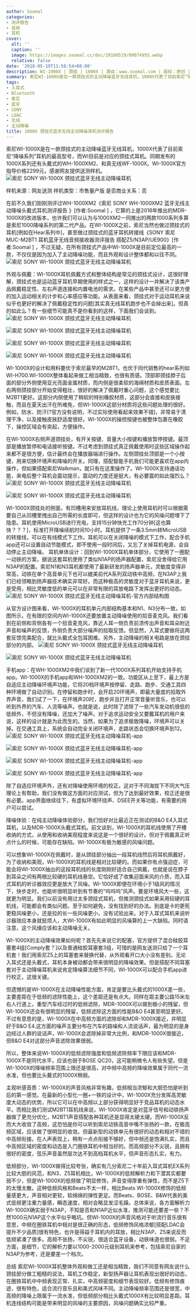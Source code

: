 ```yaml
---
author: Soomal
categories:
- 测评报告
- 音频
- 耳机
cover:
  alt: ''
  caption: ''
  image: https://images.soomal.cc/doc/20180519/00074955.webp
  relative: false
date: '2018-05-19T11:58:54+08:00'
description: WI-1000X | 颈挂 | 1000X | 源自：www.soomal.com | 版权：原创 |  平均/总评分：08.87/328
summary: 索尼WI-1000X是在一款颈挂式的主动降噪蓝牙无线耳机，1000X代表了目前索尼“降噪系列”耳机的最高型号，而WI目前是对应的颈挂式耳机。WI-1000X官方指导价格2299元，和WH-1000XM2、WI-1000X同期发布……
tags:
- 入耳式
- Bluetooth
- 索尼
- 蓝牙
- SONY
- LDAC
- 无线
- 主动降噪
title: 1000X 颈挂式蓝牙无线主动降噪耳机测评报告
---
```


索尼WI-1000X是在一款颈挂式的主动降噪蓝牙无线耳机，1000X代表了目前索尼“降噪系列”耳机的最高型号，而WI目前是对应的颈挂式耳机。同期发布的1000X系列还有头戴式的WH-1000XM2、和真无线WF-1000X。WI-1000X官方指导价格2299元，感谢网友提供送测样机。
![索尼 SONY WI-1000X 颈挂式蓝牙无线主动降噪耳机](https://images.soomal.cc/doc/20180512/00074810.webp)





样机来源：网友送测
样机类型：市售量产版
是否商业关系：否

在前不久我们刚刚测评过WH-1000XM2《索尼 SONY WH-1000XM2 蓝牙无线主动降噪头戴式耳机测评报告 》[作者:Soomal ]
，它算的上是2016年推出的MDR-1000X的改进版本，也许我们可以认为与1000XM2一同推出的两款1000系列多算是索尼1000降噪系列的第二代产品。在WI-1000X之前，索尼当然也做过颈挂式的耳机[例如在Hear系列中]，甚至做过颈挂式的蓝牙耳机转接线《SONY 索尼 MUC-M2BT1 耳机蓝牙无线音频接收器测评报告 搭配Z5/N3AP/UE900》[作者:Soomal ]
，不过无疑，在所有颈挂式产品中WI-1000X是目前定位最高的一款，不仅仅是因为加入了主动降噪功能，而且外观和设计整体都和以往不同。
![索尼 SONY WI-1000X 颈挂式蓝牙无线主动降噪耳机](https://images.soomal.cc/doc/20180512/00074809.webp)




外观与佩戴：WI-1000X耳机佩戴方式和整体结构是常见的颈挂式设计，这很好理解，颈挂式也是运动蓝牙耳机早期使用的样式之一，这样的设计一并解决了该类产品佩戴稳定性、左右声道连接和内置电池的需求。在某些产品中甚至还可以更方便的加入运动相关的计步和心率感应等功能。从表面来看，颈挂式对于运动耳机来说似乎也更好的解决了佩戴稳定性的问题[其实真无线耳机跑步也不会掉出来]。但真的如此么？有一些细节可能真不是你看到的这样，下面我们会谈到。
![索尼 SONY WI-1000X 颈挂式蓝牙无线主动降噪耳机](https://images.soomal.cc/doc/20180512/00074811_01.webp)




![索尼 SONY WI-1000X 颈挂式蓝牙无线主动降噪耳机](https://images.soomal.cc/doc/20180512/00074812_01.webp)




![索尼 SONY WI-1000X 颈挂式蓝牙无线主动降噪耳机](https://images.soomal.cc/doc/20180512/00074814_01.webp)




![索尼 SONY WI-1000X 颈挂式蓝牙无线主动降噪耳机](https://images.soomal.cc/doc/20180512/00074815_01.webp)




WI-1000X的设计和用料要优于索尼最早的M2BT1，也优于同代销售的hear系列如WI-H700.WI-1000X整体看起来做工相当精致，也很有质感。顶部即颈挂脖子后面的部分外侧使用亚光亮面金属材质，而内侧是很柔软的海绵材质和皮质表面。左右两侧颈挂部分开始变得粗壮，很好的解决了佩戴时重心问题，这个感觉要比M2BT1更好。这部分内侧使用了稍软的特别橡胶材质，这部分会直接和皮肤接触，而且在夏天出汗在所难免，但WI-1000X这部分材质将这些问题处理的很好。例如，防水、防汗[?官方没有说明，不过实际使用看起来效果不错]，非常易于清理干净，以及接触皮肤舒适度很好。WI-1000X的操控按键也被整体包裹在橡胶下，操控区域会有突起，方便操作。

在WI-1000X右侧声道颈挂处，有开关按键、音量大小按键和播放暂停按键。最顶部是播放暂停和电话接听按键。不过考虑到颈挂式真正佩戴使用时这些区域操作起来都不是很方便，估计最终会在播放器端进行操作。左侧颈挂处顶部是一个小按键，用来切换环境声和降噪的开关。同理，搭配智能手机我们可能更喜欢在app内操作，但如果搭配索尼Walkman，就只有在这里操作了。WI-1000X支持通话功能，来电后整个耳机会震动提示，震动的力度还是挺大，有必要震的如此强烈么？
![索尼 SONY WI-1000X 颈挂式蓝牙无线主动降噪耳机](https://images.soomal.cc/doc/20180512/00074824_01.webp)




![索尼 SONY WI-1000X 颈挂式蓝牙无线主动降噪耳机](https://images.soomal.cc/doc/20180512/00074825_01.webp)




WI-1000X颈挂处的侧面，有凹槽用来安放耳机线，理论上使用耳机时可以根据需要自己从凹槽里拽出自己所需的长度即可，但这样的设计也为它的风噪问题埋下了隐患。耳机使用MicroUSB进行充电，支持15分钟快充工作70分钟[这也算快？？？]，标准打开降噪续航时间10小时。耳机提供了一条3.5mm转MicroUSB的转接线，可以在有线模式下工作。耳机可以在关闭降噪的模式下工作，配合手机app还可以设置自动节能模式，即不使用一段时间后，又忘了关掉耳机电源，会自动停止主动降噪。
耳机单体设计：回到WI-1000X耳机单体部分，它使用了一圈配一动铁的方案，据说这套耳机使用了类似N1AP的扬声器配置，索尼没舍得给它用N3AP的配置。索尼N1和N3耳机都使用了最新研发的扬声器单元，灵敏度变得非常高，动铁在单个高音单元下也可以媲美前代A系列双动铁中高频，在N3AP上我们已经领略到扬声器技术确实非常好。而这种极高的灵敏度对于蓝牙耳机来说，更是受用，相比灵敏度低的单元可以在非常有限的耳放电路下发挥出更好的动态。
![索尼 SONY WI-1000X 颈挂式蓝牙无线主动降噪耳机-官方内部结构图](https://images.soomal.cc/doc/20180519/00074954.webp)




从官方设计图来看，WI-1000X的耳机单元内部结构基本和N1、N3分布一致，如图所示，在有限的空间内WI-1000X还要放置主动降噪使用的拾音麦克风。我们看到在前侧和背侧各有一个拾音麦克风，靠近人耳一侧负责前溃传出声音和耳朵附近声音和噪声的反馈，外侧负责大部分噪声的拾取反馈。但显然，入耳式要做将这两套反馈完美配合，就比头戴式全包耳困难。另外，主动降噪的相关电路是放在颈挂部分的内部。
![索尼 SONY WI-1000X 颈挂式蓝牙无线主动降噪耳机](https://images.soomal.cc/doc/20180512/00074817.webp)




![索尼 SONY WI-1000X 颈挂式蓝牙无线主动降噪耳机](https://images.soomal.cc/doc/20180512/00074818.webp)




手机app：在WH-1000XM2中我们谈到了新一代1000X系列耳机开始支持手机app。WI-1000X的手机app和WH-1000XM2的一致。功能区从上至下，最上方是自适应主动降噪环境声功能，它将20档环境声按停留、走路、跑步、交通工具四种环境做了自动识别。在停留和跑步时，会开启20环境声，即最大量度的拾取外界声音，我们试了一下，在环境声20时，跑步并且打开正常音量听音乐，也可以听到外界的汽车、人流等噪声。也就是说，此时除了滤除了一些汽车发动机很低的低频外，不但没有降噪，还加大了噪声。对于追求运动安全又要戴耳机的用户来说，这样的设计就是为此而生的。当然，如果为了追求极致降噪，环境声可以关掉。在交通工具上，系统会自动完全关闭环境声，走路状态会切换环境声到12。
![索尼 SONY WI-1000X 颈挂式蓝牙无线主动降噪耳机-app](https://images.soomal.cc/doc/20180519/00074950_01.webp)




![索尼 SONY WI-1000X 颈挂式蓝牙无线主动降噪耳机-app](https://images.soomal.cc/doc/20180519/00074951_01.webp)




![索尼 SONY WI-1000X 颈挂式蓝牙无线主动降噪耳机-app](https://images.soomal.cc/doc/20180519/00074952_01.webp)




![索尼 SONY WI-1000X 颈挂式蓝牙无线主动降噪耳机-app](https://images.soomal.cc/doc/20180519/00074953_01.webp)




除了自适应环境声外，还有对降噪使用环境的校正。这对于不同海拔下不同大气压理论上有帮助，我们没有做这方面的对应测试，但为了达到最好效果，校正还是很有必要。app界面继续往下，有虚拟环境环绕声、DSEE开关等功能，有需要的用户可以尝试。

降噪体验：在纯主动降噪体验部分，我们恰好对比最近正在测试的B&O E4入耳式耳机，以及MDR-1000X头戴式耳机。前文谈到，WI-1000X的耳机线使用了开槽收纳的方式，从使用和收纳美观程度来说这是一个很好的设计。但对于佩戴真正听点什么的时候，可能存在缺陷。WI-1000X有极为敏感的风噪问题。

可以想象WI-1000X在佩戴时，是从颈挂部分抽出一段耳机线然后将耳机佩戴好，为了收纳和美观，WI-1000X的耳机线是相对比较硬的。而如果你有点强迫症，可能会将WI-1000X抽出的这段耳机线的长度刚刚好适合自己佩戴，也就是说在脖子到耳朵之间有两根比较硬的耳机线悬空。它恰好成了收集迎面来风的介质，而入耳式耳机的听诊器效应更是放大了风噪。WI-1000X即便在环境小于1级风的情况下，快步走时，也能听很明显听到有节奏的“呜呜呜”风声。要是环境风大一些，这就更为明显。我们以前没有用过太多颈挂式耳机，但推测颈挂式如果采用较硬的耳机线，可能都会有类似问题。至于如何避免，没有找到好的办法。到底是卡的更死更稳风噪更小，还是拉的长一些风噪更小，没有试验出来。对于入耳式耳机来说听诊器效应本身就挺烦人，大WI-1000X有如此明显的风噪算的上一大缺陷。同时请注意，这个风燥应该和主动降噪无关。

WI-1000X的主动降噪效果如何呢？首先先来说它的配塞，官方提供了混合硅胶耳塞套4组[Comply套？]以及普通硅胶耳塞套3组，可惜的是网友送测只给了一个耳机套！我们用索尼Z5上的耳塞套来替换代替，从外观看开口大小没有差别。无论入耳式还是头戴式，耳机本身被动都会带来很明显的降噪效果。但是搭配不同耳塞套对于主动降噪耳机来说肯定降噪算法细节不同，WI-1000X可以配合手机app进行校正，这很关键。

但遗憾的是WI-1000X在主动降噪性能方面，肯定是要比头戴式的1000X差一些，主要差距在于低频的滤除性能上，这个差距还是有点大。同样在距主要公路15米左右人行道上，重型汽车经过时的低频滤除，MDR-1000X可以做到极小的残留，但WI-1000X还会有很明显的残留，低频滤除这方面的性能B&O E4甚至明显更好。不过有意思的是，WI-1000X在中高频方面的滤除却和MDR-1000X接近，并明显好于B&O E4.这方面的噪声主要分布在汽车的路噪和人流说话声，最为明显的是身边经过人群的说话声，WI-1000X会滤除掉非常大比例，和MDR-1000X很接近，但B&O E4对这部分声音滤除效果很弱。

所以，整体来说WI-1000X的低频滤除强度和低频滤除频率下限应该和MDR-1000X不是同代水平，应该也弱于BOSE QC20，这可能稍微令人有些失望。但是WI-1000X的降噪频率范围上限还是很高，对中频中高频的降噪效果属于同代一流水准，但也要比头戴式的1000X稍弱。

主观听感音质：WI-1000X的声音风格非常有趣，低频相当浓郁和大胆恐怕是听到后的第一感觉。在最新的小型化一圈+一铁的设计中，WI-1000X充分发挥高灵敏度大动态的优势，所以它可以在中高频以上部分获得明显好于竞品耳机的动态水平。而相比我们测试M2BT1耳机线来说，WI-1000X肯定是对蓝牙信号和动铁扬声器做了更充分优化，M2BT1声音搭配各种耳机还是显得太硬太硬。而WI-1000X反而大大收敛了高频，这恐怕是你可以听到索尼动铁高音中嘴不张扬的一款，在极高频区域，应该做了很明显的收敛。但最新型的动铁单元有很好的动态和相对不错的中高频衔接。在人声表现上，稍有一点点衔接不够好，但中频还是饱满扎实，而且中高频区域的密度和动态是入门圈铁耳机中相当好的。而高频部分不尖锐，且拥有很好的密度，弦乐声音虽然层次达不到高档耳机水平，但声音形态扎实，有力。

低频部分，WI-1000X做得比较夸张，确实有几分索尼二十年前入耳式耳机EX系列比较大胆的风范，和N3、Z5耳机相比，WI-1000X的低频解析力和下潜其实都要弱不少，但是WI-1000X的低频做了明显修饰，声音变得厚重有弹性，而不是Z5下的太慢太散。这种低频风格和Beats不太一样，相比Beats WI-1000X修饰的低频量感更大，声音相对更软，软绵绵的弹性更足。而Beats、BOSE、B&W代表的美式低频更注重力量感，瞬态速度，相对会略显发涩毛躁。总体来说，各方面解析力WI-1000X确实弱于N3AP，不知是否和N1AP近似水准，推测可能还要差一些？不然1000元N1AP这个水平似乎略坑。但WI-1000X的声音风格对于听流行音乐很有意思，中频在圈铁耳机中相对是很正确的形态，低频修饰风格浓郁[搭配LDAC会提升不少品质]很有特色，也许是得益于耳机内的耳放，相比N3AP、Z5来说反而低频紧凑了很多。高频不张扬，不尖锐，很适合蓝牙设备，动铁味道也很弱。不足方面，是细节，它的解析力要以1000-2000元级别耳机来参考，包括索尼自家的N3AP为参考，还是要差一个档次。

总结
索尼WI-1000X耳机整体外观和做工还是相当精致，我们不同意有网友说什么颈挂部分做工粗糙的说法，耳机工作稳定，新型扬声器让耳机表现出很好的动态，在圈铁耳机中中频表现正常、扎实，中高频密度和细节表现较好。低频有修饰痕迹，很有特色，适合流行音乐且和美式风味不同。主动降噪频率范围还是很宽，中高频的降噪上限属于一流水准，但低频部分相比头戴式1000X有比较明显差距。耳机连线结构可能是带来明显的风噪的主要原因，风噪问题确实比较严重。